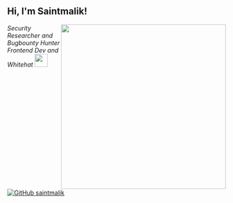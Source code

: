 <h2> Hi, I'm Saintmalik!</h2>
<img align='right' src="https://github-readme-stats.vercel.app/api?username=saintmalik&theme=vue&show_icons=true" width="380">
<p><em>Security Researcher and Bugbounty Hunter <br>
  Frontend Dev and Whitehat <img src="https://media.giphy.com/media/WUlplcMpOCEmTGBtBW/giphy.gif" width="30"> 
</em></p>

[![GitHub saintmalik](https://img.shields.io/github/followers/saintmalik?label=follow%20github&style=flat-square)](https://github.com/saintmalik)

<br>

